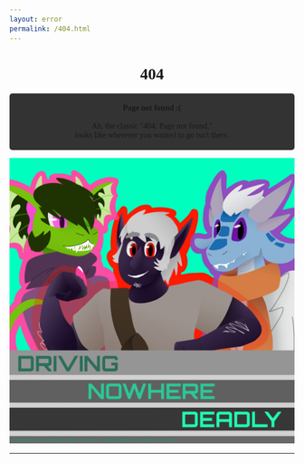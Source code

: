 ```yaml
---
layout: error
permalink: /404.html
---
```



<html>
<style type="text/css" media="screen">

body {
  background-color: #525252;
  color: #48ffbc;
}
  .container {
    margin: 10px auto;
    font-family: 'sans-serif';
    max-width: 600px;
    text-align: center;
  }

    h1 {
    font-size: 4em;
    font-family: 'Poiret One';
    color: #48ffbc;
    line-height: 1;
    padding: 10px;
    padding-top: 20px;
    border: solid 5px #333333;
    border-radius: 5px;
    background-color: #686868;
    text-transform: uppercase;
}
  p {
    box-sizing: border-box;
  background-color: #333333;
  overflow: auto;
  padding: 18px 50px;
  position: relative;
  width: 100%;
  border-radius: 5px;
  }

  img {
    display: block;
    width: 300px;
    margin: auto;
  }

</style>

<div class="container">

  <h1> 404 </h1>

  <p><strong>Page not found :(</strong><br><br>Ah, the classic "404: Page not found," <br> looks like wherever you wanted to go isn't there.</p>
</div>

 <img src="/img/titlecard.png">

</html>

---
